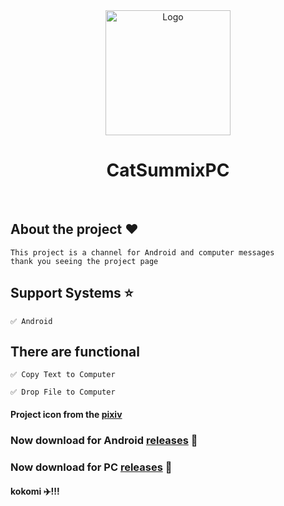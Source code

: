 <div align="center">
    <img width="200" height="200" src="application.ico" alt="Logo" style="margin: 0 auto">
    <h1>CatSummixPC</h1>
    <br>
</div>

## About the project ❤️

    This project is a channel for Android and computer messages
    thank you seeing the project page

## Support Systems ⭐

    ✅ Android 

## There are functional

    ✅ Copy Text to Computer 

    ✅ Drop File to Computer


#### Project icon from the <a target=”_blank“ href="https://www.pixiv.net/artworks/92923145">pixiv<a/>

### Now download for Android <a href="https://github.com/xiaocheng168/CatSummix/releases">releases</a> 🫲

### Now download for PC <a href="https://github.com/xiaocheng168/CatSummixPC/releases">releases</a> 🫲

#### kokomi ✈️!!!
